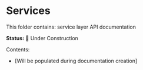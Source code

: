 # Services

This folder contains: service layer API documentation

**Status:** 🚧 Under Construction

Contents:
- [Will be populated during documentation creation]
